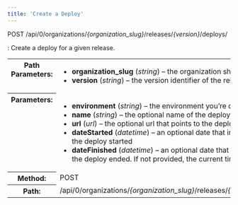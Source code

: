 ```yaml
---
title: 'Create a Deploy'
---
```


POST /api/0/organizations/_{organization_slug}_/releases/_{version}_/deploys/

: Create a deploy for a given release.

  <table class="table"><tbody valign="top"><tr><th>Path Parameters:</th><td><ul><li><strong>organization_slug</strong> (<em>string</em>) – the organization short name</li><li><strong>version</strong> (<em>string</em>) – the version identifier of the release.</li></ul></td></tr><tr><th>Parameters:</th><td><ul><li><strong>environment</strong> (<em>string</em>) – the environment you’re deploying to</li><li><strong>name</strong> (<em>string</em>) – the optional name of the deploy</li><li><strong>url</strong> (<em>url</em>) – the optional url that points to the deploy</li><li><strong>dateStarted</strong> (<em>datetime</em>) – an optional date that indicates when the deploy started</li><li><strong>dateFinished</strong> (<em>datetime</em>) – an optional date that indicates when the deploy ended. If not provided, the current time is used.</li></ul></td></tr><tr><th>Method:</th><td>POST</td></tr><tr><th>Path:</th><td>/api/0/organizations/<em>{organization_slug}</em>/releases/<em>{version}</em>/deploys/</td></tr></tbody></table>
